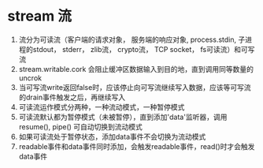 # stream 流
1. 流分为可读流（客户端的请求对象， 服务端的响应对象, process.stdin, 子进程的stdout， stderr，
zlib流， crypto流， TCP socket， fs可读流）和可写流
2. stream.writable.cork 会阻止缓冲区数据输入到目的地，直到调用同等数量的uncrok
3. 当可写流write返回false时，应该停止向可写流继续写入数据，应该等可写流的drain事件触发之后，再继续写入
4. 可读流运作模式分两种，一种流动模式，一种暂停模式
5. 可读流默认都为暂停模式（未被暂停），直到添加'data'监听器，调用resume(), pipe() 可自动切换到流动模式
6. 如果可读流处于暂停状态，添加data事件不会切换为流动模式
7. readable事件和data事件同时添加，会触发readable事件，read()时才会触发data事件